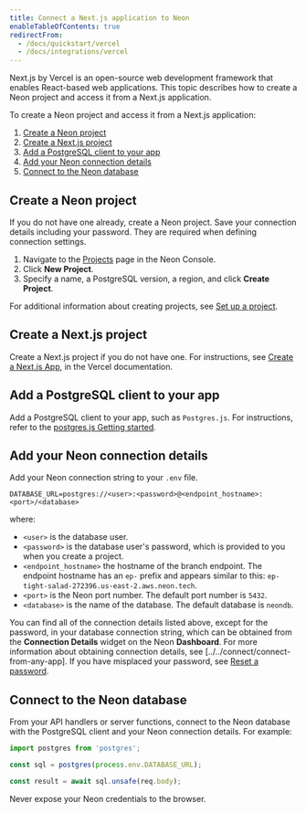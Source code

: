 ```yaml
---
title: Connect a Next.js application to Neon
enableTableOfContents: true
redirectFrom:
  - /docs/quickstart/vercel
  - /docs/integrations/vercel
---
```


Next.js by Vercel is an open-source web development framework that enables React-based web applications. This topic describes how to create a Neon project and access it from a Next.js application.

To create a Neon project and access it from a Next.js application:

1. [Create a Neon project](#create-a-neon-project)
2. [Create a Next.js project](#create-a-nextjs-project)
3. [Add a PostgreSQL client to your app](#add-a-postgresql-client-to-your-app)
4. [Add your Neon connection details](#add-your-neon-connection-details)
5. [Connect to the Neon database](#connect-to-the-neon-database)

## Create a Neon project

If you do not have one already, create a Neon project. Save your connection details including your password. They are required when defining connection settings.

1. Navigate to the [Projects](https://console.neon.tech/app/projects) page in the Neon Console.
2. Click **New Project**.
3. Specify a name, a PostgreSQL version, a region, and click **Create Project**.

For additional information about creating projects, see [Set up a project](/docs/get-started-with-neon/setting-up-a-project).

## Create a Next.js project

Create a Next.js project if you do not have one. For instructions, see [Create a Next.js App](https://nextjs.org/learn/basics/create-nextjs-app/setup), in the Vercel documentation.

## Add a PostgreSQL client to your app

Add a PostgreSQL client to your app, such as `Postgres.js`. For instructions, refer to the [postgres.js Getting started](https://www.npmjs.com/package/postgres).

## Add your Neon connection details

Add your Neon connection string to your `.env` file.

```shell
DATABASE_URL=postgres://<user>:<password>@<endpoint_hostname>:<port>/<database>
```

where:

- `<user>` is the database user.
- `<password>` is the database user's password, which is provided to you when you create a project.
- `<endpoint_hostname>` the hostname of the branch endpoint. The endpoint hostname has an `ep-` prefix and appears similar to this: `ep-tight-salad-272396.us-east-2.aws.neon.tech`.
- `<port>` is the Neon port number. The default port number is `5432`.
- `<database>` is the name of the database. The default database is `neondb`.

You can find all of the connection details listed above, except for the password, in your database connection string, which can be obtained from the **Connection Details** widget on the Neon **Dashboard**. For more information about obtaining connection details, see [../../connect/connect-from-any-app]. If you have misplaced your password, see [Reset a password](../../manage/users/#reset-a-password).

## Connect to the Neon database

From your API handlers or server functions, connect to the Neon database with the PostgreSQL client and your Neon connection details. For example:

```javascript pages/api/hello_worlds.js
import postgres from 'postgres';

const sql = postgres(process.env.DATABASE_URL);

const result = await sql.unsafe(req.body);
```

<Admonition type="important">
Never expose your Neon credentials to the browser.
</Admonition>
